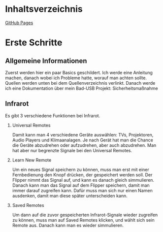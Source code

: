 # Inhaltsverzeichnis
[GitHub Pages](https://github.com/OlivenRitter123/Flipper_EK/blob/main/README.md#erste-schritte)


# Erste Schritte
Allgemeine Informationen
-
Zuerst werden hier ein paar Basics geschildert. Ich werde eine Anleitung machen, danach wobei ich Probleme hatte,  worauf man achten sollte. Quellen werden unten bei dem Quellenverzeichnis verlinkt. Danach werde ich eine Dokumentation über mein Bad-USB Projekt: Sicherheitsmaßnahme

Infrarot
-
Es gibt 3 verschiedene Funktionen bei Infrarot. 
1. Universal Remotes
   
	Damit kann man 4 verschiedene Geräte auswählen: TVs, Projektoren, Audio Players und Klimaanalagen. Je nach Gerät hat man die Chance die Geräte abzudrehen oder aufzudrehen, aber auch abzudrehen. Man hat aber nur begrenzte 		Signale bei den Universal Remotes.

3. Learn New Remote

	Um ein neues Signal speichern zu können, muss man erst mit einer Fernbedienung den Knopf drücken, der gespeichert werden soll. Der Flipper nimmt das Signal auf, und kann es danach gleich simmulieren. Danach kann man das Signal 	auf dem Flipper speichern, damit man immer darauf zugreifen kann. Dafür muss man sich nur einen Namen ausdenken, damit man diese später unterscheiden kann.

5. Saved Remotes
   
	Um dann auf die zuvor gespeicherten Infrarot-Signale wieder zugreifen zu können, muss man auf Saved Remotes klicken, und wählt sich sein Remote aus. Danach kann man es wieder simmulieren.
 
 
	
